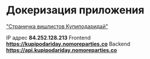 # Докеризация приложения

["Страничка вишлистов Купиподаридай"](https://kupipodariday.nomoreparties.co)

IP адрес __84.252.128.213__
Frontend __https://kupipodariday.nomoreparties.co__
Backend __https://api.kupipodariday.nomoreparties.co__